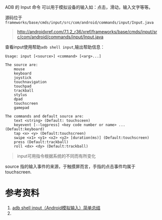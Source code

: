 ADB 的 Input 命令 可以用于模拟设备的输入如：点击，滑动，输入文字等等。

源码位于
`frameworks/base/cmds/input/src/com/android/commands/input/Input.java`

> http://androidxref.com/7.1.2_r36/xref/frameworks/base/cmds/input/src/com/android/commands/input/Input.java

查看input使用帮助`adb shell input`,输出帮助信息：
```
Usage: input [<source>] <command> [<arg>...]

The source are:
    mouse
    keyboard
    joystick
    touchnavigation
    touchpad
    trackball
    stylus
    dpad
    touchscreen
    gamepad

The commands and default source are:
    text <string> (Default: touchsceen)
    keyevent [--logpress] <key code number or name> ... (Default:keyboard)
    tap <x> <y> (Default:touchscreen)
    swipe <x1> <y1> <x2> <y2> [duration(ms)] (Default:touchscreen)
    press (Default:trackball)
    roll <dx> <dy> (Default:trackball)
```

> input可用指令根据系统的不同而有所变化

source 指的输入事件的来源，于触摸屏而言，手指的点击事件均属于touchscreen.


# 参考资料
1. [adb shell input（Android模拟输入）简单总结](http://blog.bihe0832.com/adb-shell-input.html)
2. 

